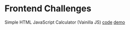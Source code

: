 # Frontend Challenges


Simple HTML JavaScript Calculator (Vainilla JS) [code](calculator/calculator.js) [demo](http://jsbin.com/qozorit/edit?html,css,js,console,output)  
